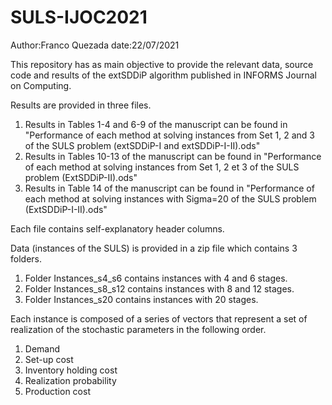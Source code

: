 # SULS-IJOC2021

Author:Franco Quezada
date:22/07/2021

This repository has as main objective to provide the relevant data, source code and results of the extSDDiP algorithm  published in INFORMS Journal on Computing.

Results are provided in three files.

1) Results in Tables 1-4  and 6-9 of the manuscript can be found in "Performance of each method at solving instances from Set 1, 2 and 3 of the SULS problem (extSDDiP-I and extSDDiP-I-II).ods"
2) Results in Tables 10-13 of the manuscript can be found in "Performance of each method at solving instances from Set 1, 2 et 3  of the SULS problem (ExtSDDiP-II).ods"
3) Results in Table 14 of the manuscript can be found in "Performance of each method at solving instances with Sigma=20  of the SULS problem (ExtSDDiP-I-II).ods"

Each file contains self-explanatory header columns.

Data (instances of the SULS) is provided in a zip file which contains 3 folders.

1) Folder Instances_s4_s6 contains instances with 4 and 6 stages.
2) Folder Instances_s8_s12 contains instances with 8 and 12 stages.
3) Folder Instances_s20 contains instances with 20 stages.

Each instance is composed of a series of vectors that represent a set of realization of the stochastic parameters in the following order. 

1) Demand
2) Set-up cost
3) Inventory holding cost
4) Realization probability 
5) Production cost


